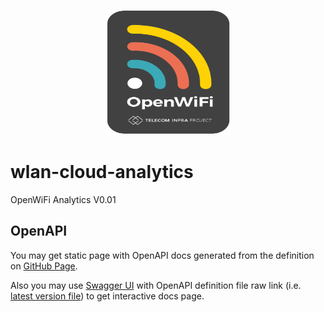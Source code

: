<p align=center><img src=images/project/logo.svg?sanitize=true/ width="200px" height="200px"></p>

# wlan-cloud-analytics
OpenWiFi Analytics V0.01

## OpenAPI
You may get static page with OpenAPI docs generated from the definition on [GitHub Page](https://telecominfraproject.github.io/wlan-cloud-analytics/).

Also you may use [Swagger UI](https://petstore.swagger.io/#/) with OpenAPI definition file raw link (i.e. [latest version file](https://raw.githubusercontent.com/Telecominfraproject/wlan-cloud-analytics/main/openapi/owanalytics.yaml)) to get interactive docs page.

